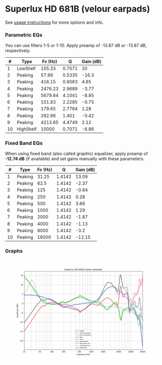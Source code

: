 # Superlux HD 681B (velour earpads)
See [usage instructions](https://github.com/jaakkopasanen/AutoEq#usage) for more options and info.

### Parametric EQs
You can use filters 1-5 or 1-10. Apply preamp of -13.87 dB or -13.87 dB, respectively.

|   # | Type      |   Fc (Hz) |      Q |   Gain (dB) |
|-----|-----------|-----------|--------|-------------|
|   1 | LowShelf  |    105.33 | 0.7071 |       20    |
|   2 | Peaking   |     57.99 | 0.5335 |      -16.3  |
|   3 | Peaking   |    416.15 | 0.6063 |        4.65 |
|   4 | Peaking   |   2476.23 | 2.9689 |       -3.77 |
|   5 | Peaking   |   5679.84 | 4.1041 |       -8.85 |
|   6 | Peaking   |    101.83 | 2.2285 |       -0.75 |
|   7 | Peaking   |    179.65 | 2.7764 |        1.28 |
|   8 | Peaking   |    282.96 | 1.401  |       -0.42 |
|   9 | Peaking   |   4213.65 | 4.4749 |        2.12 |
|  10 | HighShelf |  10000    | 0.7071 |       -6.86 |

### Fixed Band EQs
When using fixed band (also called graphic) equalizer, apply preamp of **-12.74 dB** (if available) and set gains manually with these parameters.

|   # | Type    |   Fc (Hz) |      Q |   Gain (dB) |
|-----|---------|-----------|--------|-------------|
|   1 | Peaking |     31.25 | 1.4142 |       13.09 |
|   2 | Peaking |     62.5  | 1.4142 |       -2.37 |
|   3 | Peaking |    125    | 1.4142 |       -0.64 |
|   4 | Peaking |    250    | 1.4142 |        0.28 |
|   5 | Peaking |    500    | 1.4142 |        3.66 |
|   6 | Peaking |   1000    | 1.4142 |        1.29 |
|   7 | Peaking |   2000    | 1.4142 |       -1.87 |
|   8 | Peaking |   4000    | 1.4142 |       -1.13 |
|   9 | Peaking |   8000    | 1.4142 |       -3.2  |
|  10 | Peaking |  16000    | 1.4142 |      -12.15 |

### Graphs
![](./Superlux%20HD%20681B%20(velour%20earpads).png)
